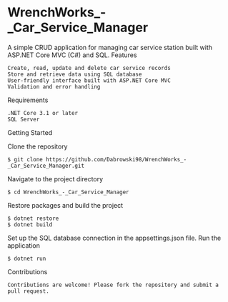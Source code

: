 # WrenchWorks_-_Car_Service_Manager

A simple CRUD application for managing car service station built with ASP.NET Core MVC (C#) and SQL.
Features

    Create, read, update and delete car service records
    Store and retrieve data using SQL database
    User-friendly interface built with ASP.NET Core MVC
    Validation and error handling

Requirements

    .NET Core 3.1 or later
    SQL Server

Getting Started

Clone the repository


    $ git clone https://github.com/Dabrowski98/WrenchWorks_-_Car_Service_Manager.git

Navigate to the project directory

    $ cd WrenchWorks_-_Car_Service_Manager

Restore packages and build the project

    $ dotnet restore
    $ dotnet build

Set up the SQL database connection in the appsettings.json file.
Run the application

    $ dotnet run

Contributions

    Contributions are welcome! Please fork the repository and submit a pull request.
